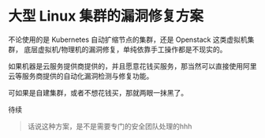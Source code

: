 # 大型 Linux 集群的漏洞修复方案

不论使用的是 Kubernetes 自动扩缩节点的集群，还是 Openstack 这类虚拟机集群，
底层虚拟机/物理机的漏洞修复，单纯依靠手工操作都是不现实的。

如果机器是云服务提供商提供的，并且愿意花钱买服务，那当然可以直接使用阿里云等服务商提供的自动化漏洞检测与修复功能。

可如果是自建集群，或者不想花钱买，那就两眼一抹黑了。

待续 

>话说这种方案，是不是需要专门的安全团队处理的hhh
